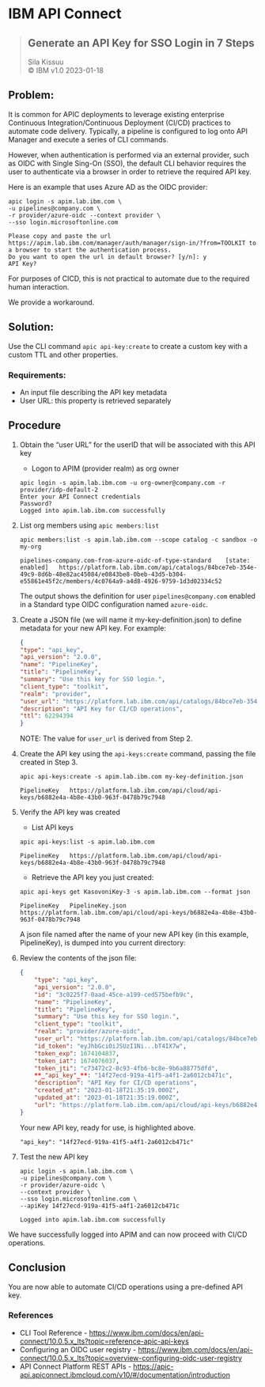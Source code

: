 # IBM API Connect  
> ## Generate an API Key for SSO Login in 7 Steps
>  Sila Kissuu  
>  &copy; IBM v1.0  2023-01-18  

## Problem: 
It is common for APIC deployments to leverage existing enterprise Continuous Integration/Continuous Deployment (CI/CD) practices to automate code delivery. Typically, a pipeline is configured to log onto API Manager and execute a series of CLI commands.

However, when authentication is performed via an external provider, such as OIDC with Single Sing-On (SSO), the default CLI behavior requires the user to authenticate via a browser in order to retrieve the required API key. 

Here is an example that uses Azure AD as the OIDC provider:

```
apic login -s apim.lab.ibm.com \
-u pipelines@company.com \ 
-r provider/azure-oidc --context provider \
--sso login.microsoftonline.com

Please copy and paste the url https://apim.lab.ibm.com/manager/auth/manager/sign-in/?from=TOOLKIT to a browser to start the authentication process.
Do you want to open the url in default browser? [y/n]: y
API Key?
```
For purposes of CICD, this is not practical to automate due to the required human interaction. 

We provide a workaround.

## Solution:
Use the CLI command ```apic api-key:create``` to create a custom key with a custom TTL and other properties.

### Requirements:
-	An input file describing the API key metadata
-	User URL: this property is retrieved separately

## Procedure
1. Obtain the “user URL” for the userID that will be associated with this API key
    * Logon to APIM (provider realm) as org owner
    ```
    apic login -s apim.lab.ibm.com -u org-owner@company.com -r provider/idp-default-2
    Enter your API Connect credentials
    Password?
    Logged into apim.lab.ibm.com successfully
    ```
 

2. List org members using ```apic members:list```
    ```
    apic members:list -s apim.lab.ibm.com --scope catalog -c sandbox -o my-org

    pipelines-company.com-from-azure-oidc-of-type-standard    [state: enabled]   https://platform.lab.ibm.com/api/catalogs/84bce7eb-354e-49c9-8d6b-48e82ac45084/e0843be8-0beb-43d5-b304-e55861e45f2c/members/4c0764a9-a4d8-4926-9759-1d3d02334c52
    ```
 
    The output shows the definition for user ```pipelines@company.com``` enabled in  a Standard type OIDC configuration named ```azure-oidc```.

3.	Create a JSON file (we will name it my-key-definition.json) to define metadata for your new API key. For example:
    ```json
    {
    "type": "api_key",
    "api_version": "2.0.0",
    "name": "PipelineKey",
    "title": "PipelineKey",
    "summary": "Use this key for SSO login.",
    "client_type": "toolkit",
    "realm": "provider",
    "user_url": "https://platform.lab.ibm.com/api/catalogs/84bce7eb-354e-49c9-8d6b-48e82ac45084/e0843be8-0beb-43d5-b304-e55861e45f2c/members/4c0764a9-a4d8-4926-9759-1d3d02334c52",
    "description": "API Key for CI/CD operations",
    "ttl": 62294394
    }
    ```

    NOTE: The value for ```user_url``` is derived from Step 2. 

4.	Create the API key using the ```api-keys:create``` command, passing the file created in Step 3.
    ```
    apic api-keys:create -s apim.lab.ibm.com my-key-definition.json

    PipelineKey   https://platform.lab.ibm.com/api/cloud/api-keys/b6882e4a-4b8e-43b0-963f-0478b79c7948
    ```

5.	Verify the API key was created  
    * List API keys
    ```
    apic api-keys:list -s apim.lab.ibm.com

    PipelineKey   https://platform.lab.ibm.com/api/cloud/api-keys/b6882e4a-4b8e-43b0-963f-0478b79c7948
    ```
 

    * Retrieve the API key you just created:
    ```
    apic api-keys get KasovoniKey-3 -s apim.lab.ibm.com --format json

    PipelineKey   PipelineKey.json   https://platform.lab.ibm.com/api/cloud/api-keys/b6882e4a-4b8e-43b0-963f-0478b79c7948
    ```
    A json file named after the name of your new API key (in this example, PipelineKey), is dumped into you current directory:


6. Review the contents of the json file:
    ```json
    {
        "type": "api_key",
        "api_version": "2.0.0",
        "id": "3c0225f7-0aad-45ce-a199-ced575befb9c",
        "name": "PipelineKey",
        "title": "PipelineKey",
        "summary": "Use this key for SSO login.",
        "client_type": "toolkit",
        "realm": "provider/azure-oidc",
        "user_url": "https://platform.lab.ibm.com/api/catalogs/84bce7eb-354e-49c9-8d6b-48e82ac45084/e0843be8-0beb-43d5-b304-e55861e45f2c/members/4c0764a9-a4d8-4926-9759-1d3d02334c52",
        "id_token": "eyJhbGciOiJSUzI1Ni...bT4IX7w",
        "token_exp": 1674104837,
        "token_iat": 1674076037,
        "token_jti": "c73472c2-8c93-4fb6-bc8e-9b6a88775dfd",
        **_"api_key"_**: "14f27ecd-919a-41f5-a4f1-2a6012cb471c",
        "description": "API Key for CI/CD operations",
        "created_at": "2023-01-18T21:35:19.000Z",
        "updated_at": "2023-01-18T21:35:19.000Z",
        "url": "https://platform.lab.ibm.com/api/cloud/api-keys/b6882e4a-4b8e-43b0-963f-0478b79c7948"
    }
    ```
 
    Your new API key, ready for use, is highlighted above.
    ```
    "api_key": "14f27ecd-919a-41f5-a4f1-2a6012cb471c"
    ``` 

7.	Test the new API key
    ```
    apic login -s apim.lab.ibm.com \
    -u pipelines@company.com \
    -r provider/azure-oidc \
    --context provider \
    --sso login.microsoftonline.com \
    --apiKey 14f27ecd-919a-41f5-a4f1-2a6012cb471c

    Logged into apim.lab.ibm.com successfully
    ```

We have successfully logged into APIM and can now proceed with CI/CD operations.

## Conclusion
You are now able to automate CI/CD operations using a pre-defined API key.

### References
- CLI Tool Reference - https://www.ibm.com/docs/en/api-connect/10.0.5.x_lts?topic=reference-apic-api-keys
- Configuring an OIDC user registry - https://www.ibm.com/docs/en/api-connect/10.0.5.x_lts?topic=overview-configuring-oidc-user-registry
- API Connect Platform REST APIs - https://apic-api.apiconnect.ibmcloud.com/v10/#/documentation/introduction



